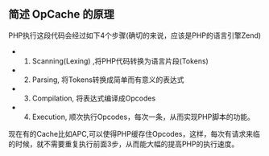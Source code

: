 ## 简述 OpCache 的原理

 PHP执行这段代码会经过如下4个步骤(确切的来说，应该是PHP的语言引擎Zend)

- 1. Scanning(Lexing) ,将PHP代码转换为语言片段(Tokens)
- 2. Parsing, 将Tokens转换成简单而有意义的表达式
-   3. Compilation, 将表达式编译成Opcodes
-   4. Execution, 顺次执行Opcodes，每次一条，从而实现PHP脚本的功能。

现在有的Cache比如APC,可以使得PHP缓存住Opcodes，这样，每次有请求来临的时候，就不需要重复执行前面3步，从而能大幅的提高PHP的执行速度。